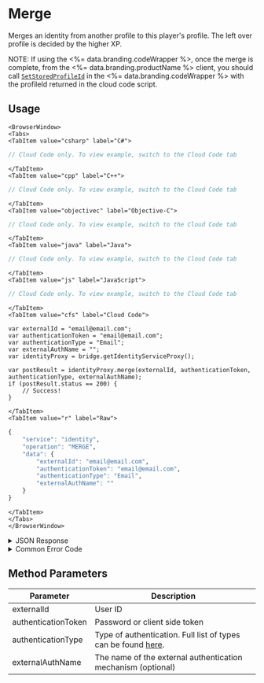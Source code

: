 # Merge

Merges an identity from another profile to this player's profile. The left over profile is decided by the higher XP.

NOTE: If using the <%= data.branding.codeWrapper %>, once the merge is complete, from the <%= data.branding.productName %> client, you should call [<code>SetStoredProfileId</code>](/api/wrapper/setstoredprofileid) in the <%= data.branding.codeWrapper %> with the profileId returned in the cloud code script.



<PartialServop service_name="identity" operation_name="MERGE" />

## Usage

```mdx-code-block
<BrowserWindow>
<Tabs>
<TabItem value="csharp" label="C#">
```

```csharp
// Cloud Code only. To view example, switch to the Cloud Code tab
```

```mdx-code-block
</TabItem>
<TabItem value="cpp" label="C++">
```

```cpp
// Cloud Code only. To view example, switch to the Cloud Code tab
```

```mdx-code-block
</TabItem>
<TabItem value="objectivec" label="Objective-C">
```

```objectivec
// Cloud Code only. To view example, switch to the Cloud Code tab
```

```mdx-code-block
</TabItem>
<TabItem value="java" label="Java">
```

```java
// Cloud Code only. To view example, switch to the Cloud Code tab
```

```mdx-code-block
</TabItem>
<TabItem value="js" label="JavaScript">
```

```javascript
// Cloud Code only. To view example, switch to the Cloud Code tab
```

```mdx-code-block
</TabItem>
<TabItem value="cfs" label="Cloud Code">
```

```cfscript
var externalId = "email@email.com";
var authenticationToken = "email@email.com";
var authenticationType = "Email";
var externalAuthName = "";
var identityProxy = bridge.getIdentityServiceProxy();

var postResult = identityProxy.merge(externalId, authenticationToken, authenticationType, externalAuthName);
if (postResult.status == 200) {
    // Success!
}
```

```mdx-code-block
</TabItem>
<TabItem value="r" label="Raw">
```

```r
{
	"service": "identity",
	"operation": "MERGE",
	"data": {
		"externalId": "email@email.com",
		"authenticationToken": "email@email.com",
		"authenticationType": "Email",
		"externalAuthName": ""
	}
}
```

```mdx-code-block
</TabItem>
</Tabs>
</BrowserWindow>
```

<details>
<summary>JSON Response</summary>

```json
{  
   "data":{  
      "profileId":"f94f7e2d-3cdd-4fd6-9c28-392f7875e9df"
   },
   "status":200
}
```
</details>

<details>
<summary>Common Error Code</summary>

### Status Codes
Code | Name | Description
---- | ---- | -----------
40211 | DUPLICATE_IDENTITY_TYPE | Returned when trying to attach an identity type that already exists for that profile. For instance you can have only one Facebook identity for a profile.

</details>


## Method Parameters
Parameter | Description
--------- | -----------
externalId | User ID
authenticationToken | Password or client side token
authenticationType | Type of authentication. Full list of types can be found [here](/api/appendix/authtypes).
externalAuthName | The name of the external authentication mechanism (optional)


